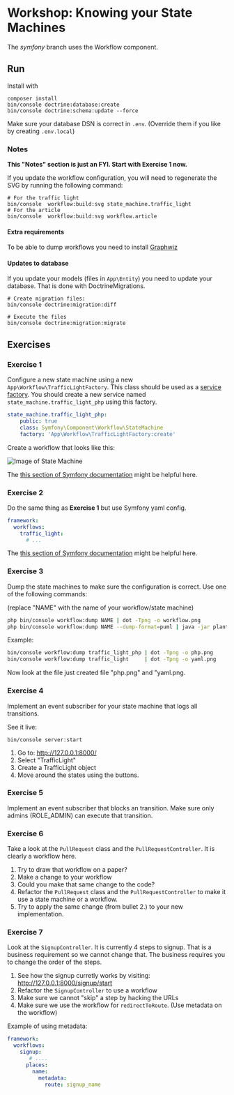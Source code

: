 # Workshop: Knowing your State Machines

The *symfony* branch uses the Workflow component.

## Run

Install with 
```
composer install
bin/console doctrine:database:create
bin/console doctrine:schema:update --force
```

Make sure your database DSN is correct in `.env`. (Override them if you like by creating `.env.local`)

### Notes

**This "Notes" section is just an FYI. Start with Exercise 1 now.** 

If you update the workflow configuration, you will need to regenerate the
SVG by running the following command:

```
# For the traffic light
bin/console  workflow:build:svg state_machine.traffic_light
# For the article
bin/console  workflow:build:svg workflow.article
```

#### Extra requirements

To be able to dump workflows you need to install [Graphwiz](http://www.graphviz.org/)

#### Updates to database

If you update your models (files in `App\Entity`) you need to update your database. 
That is done with DoctrineMigrations.

```
# Create migration files: 
bin/console doctrine:migration:diff

# Execute the files
bin/console doctrine:migration:migrate
```

## Exercises

### Exercise 1

Configure a new state machine using a new `App\Workflow\TrafficLightFactory`. This class 
should be used as a [service factory](https://symfony.com/doc/current/service_container/factories.html).
You should create a new service named `state_machine.traffic_light_php` using this factory. 

```yaml
state_machine.traffic_light_php:
    public: true
    class: Symfony\Component\Workflow\StateMachine
    factory: 'App\Workflow\TrafficLightFactory:create'
```

Create a workflow that looks like this: 

![Image of State Machine](https://github.com/Nyholm/workshop-state-machines/raw/mealy-1/Resources/traffic.png)

The [this section of Symfony documentation](https://symfony.com/doc/current/components/workflow.html) might be helpful here.

### Exercise 2

Do the same thing as **Exercise 1** but use Symfony yaml config. 

```yaml
framework:
  workflows:
    traffic_light: 
      # ...
```


The [this section of Symfony documentation](https://symfony.com/doc/current/workflow.html#creating-a-workflow) might be helpful here.

### Exercise 3

Dump the state machines to make sure the configuration is correct. 
Use one of the following commands:

(replace "NAME" with the name of your workflow/state machine)

```bash
php bin/console workflow:dump NAME | dot -Tpng -o workflow.png
php bin/console workflow:dump NAME --dump-format=puml | java -jar plantuml.jar -p  > workflow.png
``` 

Example: 

```bash
bin/console workflow:dump traffic_light_php | dot -Tpng -o php.png
bin/console workflow:dump traffic_light     | dot -Tpng -o yaml.png
```

Now look at the file just created file "php.png" and "yaml.png. 

### Exercise 4

Implement an event subscriber for your state machine that logs all transitions. 

See it live:
```
bin/console server:start
```
1. Go to: http://127.0.0.1:8000/
2. Select "TrafficLight"
3. Create a TrafficLight object
4. Move around the states using the buttons. 

### Exercise 5

Implement an event subscriber that blocks an transition. Make sure only admins 
(ROLE_ADMIN) can execute that transition. 

### Exercise 6

Take a look at the `PullRequest` class and the `PullRequestController`. It is 
clearly a workflow here. 

1. Try to draw that workflow on a paper?
2. Make a change to your workflow
3. Could you make that same change to the code?
4. Refactor the `PullRequest` class and the `PullRequestController` to make it use
a state machine or a workflow.
5. Try to apply the same change (from bullet 2.) to your new implementation. 


### Exercise 7

Look at the `SignupController`. It is currently 4 steps to signup. That is a business 
requirement so we cannot change that. The business requires you to change the order
of the steps. 

1. See how the signup curretly works by visiting: http://127.0.0.1:8000/signup/start
2. Refactor the `SignupController` to use a workflow
3. Make sure we cannot "skip" a step by hacking the URLs
4. Make sure we use the workflow for `redirectToRoute`. (Use metadata on the workflow)


Example of using metadata:
```yaml
framework:
  workflows:
    signup:
       # ....
      places:
        name:
          metadata:
            route: signup_name
```
